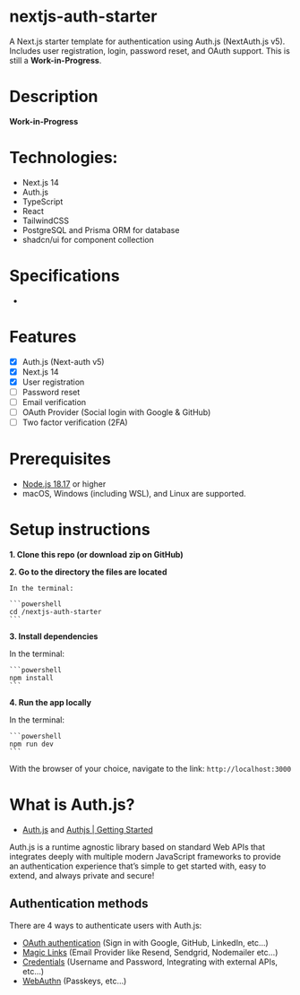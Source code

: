# nextjs-auth-starter

A Next.js starter template for authentication using Auth.js (NextAuth.js v5). Includes user registration, login, password reset, and OAuth support. This is still a **Work-in-Progress**.

# Description

**Work-in-Progress**

# Technologies:

- Next.js 14
- Auth.js
- TypeScript
- React
- TailwindCSS
- PostgreSQL and Prisma ORM for database
- shadcn/ui for component collection

# Specifications

- 

# Features

- [x] Auth.js (Next-auth v5)
- [x] Next.js 14
- [x] User registration
- [ ] Password reset
- [ ] Email verification
- [ ] OAuth Provider (Social login with Google & GitHub)
- [ ] Two factor verification (2FA)

# Prerequisites

- [Node.js 18.17](https://nodejs.org/en/download) or higher
- macOS, Windows (including WSL), and Linux are supported.

# Setup instructions

**1. Clone this repo (or download zip on GitHub)**

**2. Go to the directory the files are located**

    In the terminal:

    ```powershell
    cd /nextjs-auth-starter
    ```

**3. Install dependencies**

  In the terminal:

    ```powershell
    npm install
    ```

**4. Run the app locally**

  In the terminal:

    ```powershell
    npm run dev
    ```

  With the browser of your choice, navigate to the link: `http://localhost:3000`

# What is Auth.js?

- [Auth.js](https://authjs.dev/) and [Authjs | Getting Started](https://authjs.dev/getting-started)

Auth.js is a runtime agnostic library based on standard Web APIs that integrates deeply with multiple modern JavaScript frameworks to provide an authentication experience that’s simple to get started with, easy to extend, and always private and secure!

## Authentication methods

There are 4 ways to authenticate users with Auth.js:

- [OAuth authentication](https://authjs.dev/getting-started/authentication/oauth) (Sign in with Google, GitHub, LinkedIn, etc…)
- [Magic Links](https://authjs.dev/getting-started/authentication/email) (Email Provider like Resend, Sendgrid, Nodemailer etc…)
- [Credentials](https://authjs.dev/getting-started/authentication/credentials) (Username and Password, Integrating with external APIs, etc…)
- [WebAuthn](https://authjs.dev/getting-started/authentication/webauthn) (Passkeys, etc…)
